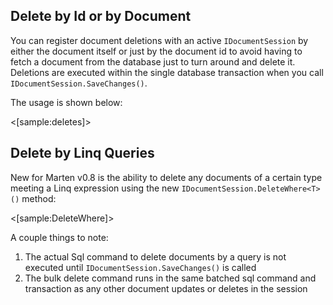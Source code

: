 <!--Title:Deleting Documents-->
<!--Url:deleting-->

## Delete by Id or by Document

You can register document deletions with an active `IDocumentSession` by either the document itself or just by the document id to avoid having to fetch
a document from the database just to turn around and delete it. Deletions are executed within the single database transaction when you call
`IDocumentSession.SaveChanges()`.

The usage is shown below:

<[sample:deletes]>


## Delete by Linq Queries

New for Marten v0.8 is the ability to delete any documents of a certain type meeting a Linq expression using the new `IDocumentSession.DeleteWhere<T>()` method:

<[sample:DeleteWhere]>

A couple things to note:

1. The actual Sql command to delete documents by a query is not executed until `IDocumentSession.SaveChanges()` is called
1. The bulk delete command runs in the same batched sql command and transaction as any other document updates or deletes
   in the session


